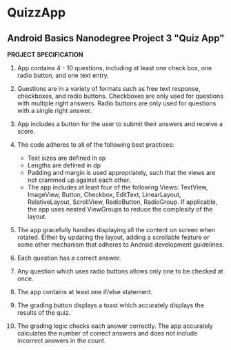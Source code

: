 # QuizzApp
## Android Basics Nanodegree Project 3 "Quiz App"

<b>PROJECT SPECIFICATION</b>

1. App contains 4 - 10 questions, including at least one check box, one radio button, and one text entry.

2. Questions are in a variety of formats such as free text response, checkboxes, and radio buttons. Checkboxes are only used for questions with multiple right answers. Radio buttons are only used for questions with a single right answer.

3. App includes a button for the user to submit their answers and receive a score.

4. The code adheres to all of the following best practices:
   - Text sizes are defined in sp
   - Lengths are defined in dp
   - Padding and margin is used appropriately, such that the views are not crammed up against each other.
   - The app includes at least four of the following Views: TextView, ImageView, Button, Checkbox, EditText, LinearLayout, RelativeLayout, ScrollView, RadioButton, RadioGroup. If applicable, the app uses nested ViewGroups to reduce the complexity of the layout.

5. The app gracefully handles displaying all the content on screen when rotated. Either by updating the layout, adding a scrollable feature or some other mechanism that adheres to Android development guidelines.

6. Each question has a correct answer.

7. Any question which uses radio buttons allows only one to be checked at once.

8. The app contains at least one if/else statement.

9. The grading button displays a toast which accurately displays the results of the quiz.

10. The grading logic checks each answer correctly. The app accurately calculates the number of correct answers and does not include incorrect answers in the count.

